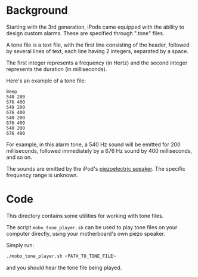 # Background

Starting with the 3rd generation, iPods came equipped with the ability to design custom alarms. These are specified through ".tone" files.

A tone file is a text file, with the first line consisting of the header, followed by several lines of text, each line having 2 integers, separated by a space.

The first integer represents a frequency (in Hertz) and the second integer represents the duration (in milliseconds).


Here's an example of a tone file:

```
Beep
540 200
676 400
540 200
676 400
540 200
676 400
540 200
676 400
```

For example, in this alarm tone, a 540 Hz sound will be emitted for 200 milliseconds, followed immediately by a 676 Hz sound by 400 milliseconds, and so on.

The sounds are emitted by the iPod's [piezoelectric speaker](https://en.wikipedia.org/wiki/Piezoelectric_speaker). The specific frequency range is unknown.

# Code

This directory contains some utilities for working with tone files.

The script `mobo_tone_player.sh` can be used to play tone files on your computer directly, using your motherboard's own piezo speaker.

Simply run:

```bash
./mobo_tone_player.sh <PATH_TO_TONE_FILE>
```

and you should hear the tone file being played.